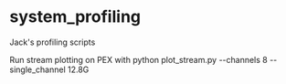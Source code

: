 # system_profiling
Jack's profiling scripts

Run stream plotting on PEX with python plot_stream.py --channels 8 --single_channel 12.8G
